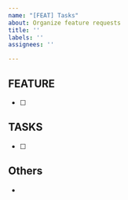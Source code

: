 ```yaml
---
name: "[FEAT] Tasks"
about: Organize feature requests
title: ''
labels: ''
assignees: ''

---
```


## FEATURE
- [ ]
## TASKS
- [ ] 
## Others
-
